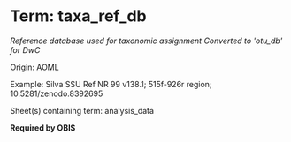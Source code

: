 # Term: taxa_ref_db

*Reference database used for taxonomic assignment
Converted to 'otu_db' for DwC*

Origin: AOML

Example: Silva SSU Ref NR 99 v138.1; 515f-926r region; 10.5281/zenodo.8392695

Sheet(s) containing term: analysis_data

**Required by OBIS**